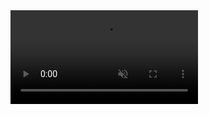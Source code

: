 <video muted controls playsinline src="https://github.com/intel-iot-devkit/sample-videos/raw/master/car-detection.mp4" >
